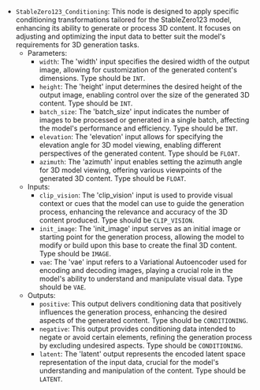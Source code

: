 - `StableZero123_Conditioning`: This node is designed to apply specific conditioning transformations tailored for the StableZero123 model, enhancing its ability to generate or process 3D content. It focuses on adjusting and optimizing the input data to better suit the model's requirements for 3D generation tasks.
    - Parameters:
        - `width`: The 'width' input specifies the desired width of the output image, allowing for customization of the generated content's dimensions. Type should be `INT`.
        - `height`: The 'height' input determines the desired height of the output image, enabling control over the size of the generated 3D content. Type should be `INT`.
        - `batch_size`: The 'batch_size' input indicates the number of images to be processed or generated in a single batch, affecting the model's performance and efficiency. Type should be `INT`.
        - `elevation`: The 'elevation' input allows for specifying the elevation angle for 3D model viewing, enabling different perspectives of the generated content. Type should be `FLOAT`.
        - `azimuth`: The 'azimuth' input enables setting the azimuth angle for 3D model viewing, offering various viewpoints of the generated 3D content. Type should be `FLOAT`.
    - Inputs:
        - `clip_vision`: The 'clip_vision' input is used to provide visual context or cues that the model can use to guide the generation process, enhancing the relevance and accuracy of the 3D content produced. Type should be `CLIP_VISION`.
        - `init_image`: The 'init_image' input serves as an initial image or starting point for the generation process, allowing the model to modify or build upon this base to create the final 3D content. Type should be `IMAGE`.
        - `vae`: The 'vae' input refers to a Variational Autoencoder used for encoding and decoding images, playing a crucial role in the model's ability to understand and manipulate visual data. Type should be `VAE`.
    - Outputs:
        - `positive`: This output delivers conditioning data that positively influences the generation process, enhancing the desired aspects of the generated content. Type should be `CONDITIONING`.
        - `negative`: This output provides conditioning data intended to negate or avoid certain elements, refining the generation process by excluding undesired aspects. Type should be `CONDITIONING`.
        - `latent`: The 'latent' output represents the encoded latent space representation of the input data, crucial for the model's understanding and manipulation of the content. Type should be `LATENT`.

